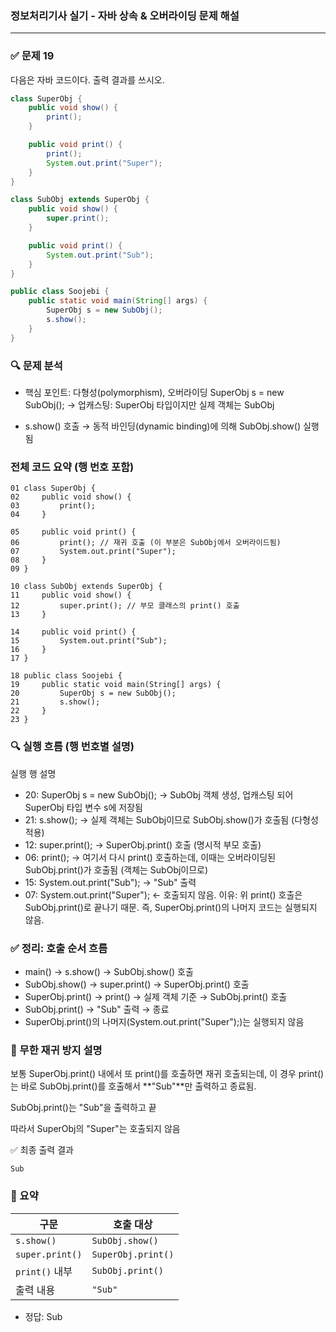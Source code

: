 ### 정보처리기사 실기 - 자바 상속 & 오버라이딩 문제 해설
---

### ✅ 문제 19

다음은 자바 코드이다. 출력 결과를 쓰시오.

```java
class SuperObj {
    public void show() {
        print();
    }

    public void print() {
        print();
        System.out.print("Super");
    }
}

class SubObj extends SuperObj {
    public void show() {
        super.print();
    }

    public void print() {
        System.out.print("Sub");
    }
}

public class Soojebi {
    public static void main(String[] args) {
        SuperObj s = new SubObj();
        s.show();
    }
}
```

### 🔍 문제 분석

- 핵심 포인트: 다형성(polymorphism), 오버라이딩
SuperObj s = new SubObj();
→ 업캐스팅: SuperObj 타입이지만 실제 객체는 SubObj

- s.show() 호출
→ 동적 바인딩(dynamic binding)에 의해 SubObj.show() 실행됨

### 전체 코드 요약 (행 번호 포함)


```
01 class SuperObj {
02     public void show() {
03         print();
04     }

05     public void print() {
06         print(); // 재귀 호출 (이 부분은 SubObj에서 오버라이드됨)
07         System.out.print("Super");
08     }
09 }

10 class SubObj extends SuperObj {
11     public void show() {
12         super.print(); // 부모 클래스의 print() 호출
13     }

14     public void print() {
15         System.out.print("Sub");
16     }
17 }

18 public class Soojebi {
19     public static void main(String[] args) {
20         SuperObj s = new SubObj();
21         s.show();
22     }
23 }

```

### 🔍 실행 흐름 (행 번호별 설명)

실행 행	설명

- 20:	SuperObj s = new SubObj(); → SubObj 객체 생성, 업캐스팅 되어 SuperObj 타입 변수 s에 저장됨
- 21:	s.show(); → 실제 객체는 SubObj이므로 SubObj.show()가 호출됨 (다형성 적용)
- 12:	super.print(); → SuperObj.print() 호출 (명시적 부모 호출)
- 06:	print(); → 여기서 다시 print() 호출하는데, 이때는 오버라이딩된 SubObj.print()가 호출됨 (객체는 SubObj이므로)
- 15:	System.out.print("Sub"); → "Sub" 출력
- 07:	System.out.print("Super"); ← 호출되지 않음. 이유: 위 print() 호출은 SubObj.print()로 끝나기 때문. 즉, SuperObj.print()의 나머지 코드는 실행되지 않음.


### ✅ 정리: 호출 순서 흐름

- main() → s.show() → SubObj.show() 호출
- SubObj.show() → super.print() → SuperObj.print() 호출
- SuperObj.print() → print() → 실제 객체 기준 → SubObj.print() 호출
- SubObj.print() → "Sub" 출력 → 종료
- SuperObj.print()의 나머지(System.out.print("Super");)는 실행되지 않음

### 🧨 무한 재귀 방지 설명

보통 SuperObj.print() 내에서 또 print()를 호출하면 재귀 호출되는데,
이 경우 print()는 바로 SubObj.print()를 호출해서 **"Sub"**만 출력하고 종료됨.

SubObj.print()는 "Sub"을 출력하고 끝

따라서 SuperObj의 "Super"는 호출되지 않음

✅ 최종 출력 결과
```
Sub
```

### 📌 요약

| 구문              | 호출 대상              |
| --------------- | ------------------ |
| `s.show()`      | `SubObj.show()`    |
| `super.print()` | `SuperObj.print()` |
| `print()` 내부    | `SubObj.print()`   |
| 출력 내용           | `"Sub"`            |


- 정답: Sub


